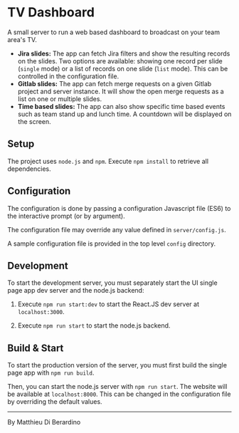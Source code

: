 # TV Dashboard

A small server to run a web based dashboard to broadcast on your team area's TV.

-   **Jira slides:** The app can fetch Jira filters and show the resulting records on the slides. Two options are available: showing one record per slide (`single` mode) or a list of records on one slide (`list` mode). This can be controlled in the configuration file.
-   **Gitlab slides:** The app can fetch merge requests on a given Gitlab project and server instance. It will show the open merge requests as a list on one or multiple slides.
-   **Time based slides:** The app can also show specific time based events such as team stand up and lunch time. A countdown will be displayed on the screen.

## Setup

The project uses `node.js` and `npm`.
Execute `npm install` to retrieve all dependencies.

## Configuration

The configuration is done by passing a configuration Javascript file (ES6) to the interactive prompt (or by argument).

The configuration file may override any value defined in `server/config.js`.

A sample configuration file is provided in the top level `config` directory.

## Development

To start the development server, you must separately start the UI single page app dev server and the node.js backend:

1. Execute `npm run start:dev` to start the React.JS dev server at `localhost:3000`.

2. Execute `npm run start` to start the node.js backend.

## Build & Start

To start the production version of the server, you must first build the single page app with `npm run build`.

Then, you can start the node.js server with `npm run start`. The website will be available at `localhost:8000`. This can be changed in the configuration file by overriding the default values.

---

By Matthieu Di Berardino
